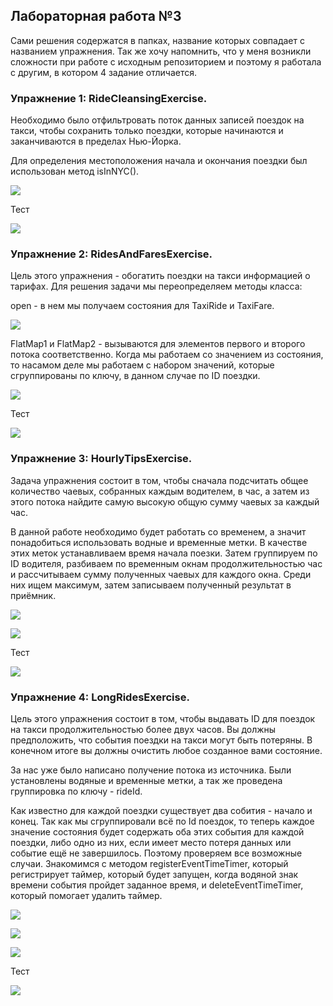 ## Лабораторная работа №3

Сами решения содержатся в папках, название которых совпадает с названием упражнения. 
Так же хочу напомнить, что у меня возникли сложности при работе с исходным репозиторием и поэтому я работала с другим, в котором 4 задание отличается.

### Упражнение 1: RideCleansingExercise.

Необходимо было отфильтровать поток данных записей поездок на такси, чтобы сохранить только поездки, которые начинаются и заканчиваются в пределах Нью-Йорка.

Для определения местоположения начала и окончания поездки был использован метод isInNYC().


![](1_ex_cod.png)

Тест

![](1_ex_test.png)

### Упражнение 2: RidesAndFaresExercise.

Цель этого упражнения - обогатить поездки на такси информацией о тарифах.
Для решения задачи мы переопределяем методы класса:

open - в нем мы получаем состояния для TaxiRide и TaxiFare.

![](2_ex_cod1.png)

FlatMap1 и FlatMap2 - вызываются для элементов первого и второго потока соответственно.
Когда мы работаем со значением из состояния, то насамом деле мы работаем с набором значений, которые сгруппированы по ключу, в данном случае по ID поездки.

![](2_ex_cod2.png)

Тест

![](2_ex_test.png)

### Упражнение 3: HourlyTipsExercise.

Задача упражнения состоит в том, чтобы сначала подсчитать общее количество чаевых, собранных каждым водителем, в час, а затем из этого потока найдите самую высокую общую сумму чаевых за каждый час.

В данной работе необходимо будет работать со временем, а значит понадобиться использовать водные и временные метки. В качестве этих меток устанавливаем время начала поезки.
Затем группируем по ID водителя, разбиваем по временным окнам продолжительностью час и рассчитываем сумму полученных чаевых для каждого окна.
Среди них ищем максимум, затем записываем полученный результат в приёмник.

![](3_ex_cod1.png)

![](3_ex_cod2.png)

Тест

![](3_ex_test.png)

### Упражнение 4: LongRidesExercise.
Цель этого упражнения состоит в том, чтобы выдавать ID для поездок на такси продолжительностью более двух часов. Вы должны предположить, что события поездки на такси могут быть потеряны.
В конечном итоге вы должны очистить любое созданное вами состояние.

За нас уже было написано получение потока из источника. Были установлены водяные и временные метки, а так же проведена группировка по ключу - rideId.

Как известно для каждой поездки существует два собития - начало и конец. Так как мы сгруппировали всё по Id поездок, то теперь каждое значение состояния будет содержать оба этих события для каждой поездки, либо одно из них, если имеет место потеря данных или событие ещё не завершилось. Поэтому проверяем все возможные случаи.
Знакомимся с методом registerEventTimeTimer, который регистрирует таймер, который будет запущен, когда водяной знак времени события пройдет заданное время, и deleteEventTimeTimer, который помогает удалить таймер.

![](4_ex_cod1.png)

![](4_ex_cod2.png)

![](4_ex_cod3.png)

Тест

![](4_ex_test.png)















